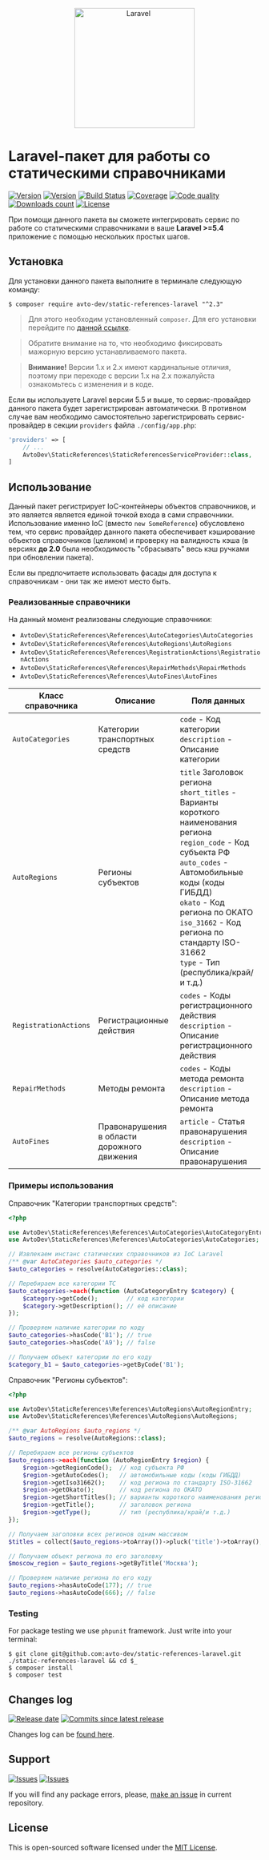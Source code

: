 <p align="center">
  <img src="https://laravel.com/assets/img/components/logo-laravel.svg" alt="Laravel" width="240" />
</p>

# Laravel-пакет для работы со статическими справочниками

[![Version][badge_packagist_version]][link_packagist]
[![Version][badge_php_version]][link_packagist]
[![Build Status][badge_build_status]][link_build_status]
[![Coverage][badge_coverage]][link_coverage]
[![Code quality][badge_code_quality]][link_coverage]
[![Downloads count][badge_downloads_count]][link_packagist]
[![License][badge_license]][link_license]

При помощи данного пакета вы сможете интегрировать сервис по работе со статическими справочниками в ваше **Laravel >=5.4** приложение с помощью нескольких простых шагов.

## Установка

Для установки данного пакета выполните в терминале следующую команду:

```shell
$ composer require avto-dev/static-references-laravel "^2.3"
```

> Для этого необходим установленный `composer`. Для его установки перейдите по [данной ссылке][getcomposer].

> Обратите внимание на то, что необходимо фиксировать мажорную версию устанавливаемого пакета.

> **Внимание!** Версии 1.x и 2.x имеют кардинальные отличия, поэтому при переходе с версии 1.x на 2.x пожалуйста ознакомьтесь с изменения и в коде.

Если вы используете Laravel версии 5.5 и выше, то сервис-провайдер данного пакета будет зарегистрирован автоматически. В противном случае вам необходимо самостоятельно зарегистрировать сервис-провайдер в секции `providers` файла `./config/app.php`:

```php
'providers' => [
    // ...
    AvtoDev\StaticReferences\StaticReferencesServiceProvider::class,
]
```

## Использование

Данный пакет регистрирует IoC-контейнеры объектов справочников, и это является является единой точкой входа в сами справочники. Использование именно IoC (вместо `new SomeReference`) обусловлено тем, что сервис провайдер данного пакета обеспечивает кэширование объектов справочников (целиком) и проверку на валидность кэша (в версиях **до 2.0** была необходимость "сбрасывать" весь кэш ручками при обновлении пакета).

Если вы предпочитаете использовать фасады для доступа к справочникам - они так же имеют место быть.

### Реализованные справочники

На данный момент реализованы следующие справочники:

 * `AvtoDev\StaticReferences\References\AutoCategories\AutoCategories`
 * `AvtoDev\StaticReferences\References\AutoRegions\AutoRegions`
 * `AvtoDev\StaticReferences\References\RegistrationActions\RegistrationActions`
 * `AvtoDev\StaticReferences\References\RepairMethods\RepairMethods`
 * `AvtoDev\StaticReferences\References\AutoFines\AutoFines`

Класс справочника | Описание | Поля данных
----------------- | -------- | -----------
`AutoCategories` | Категории транспортных средств | `code` - Код категории <br /> `description` - Описание категории
`AutoRegions` | Регионы субъектов | `title` Заголовок региона <br /> `short_titles` - Варианты короткого наименования региона <br /> `region_code` - Код субъекта РФ <br /> `auto_codes` - Автомобильные коды (коды ГИБДД) <br /> `okato` - Код региона по ОКАТО <br /> `iso_31662` - Код региона по стандарту ISO-31662 <br /> `type` - Тип (республика/край/и т.д.)
`RegistrationActions` | Регистрационные действия | `codes` - Коды регистрационного действия <br /> `description` - Описание регистрационного действия
`RepairMethods` | Методы ремонта | `codes` - Коды метода ремонта <br /> `description` - Описание метода ремонта
`AutoFines` | Правонарушения в области дорожного движения | `article` - Статья правонарушения <br /> `description` - Описание правонарушения

### Примеры использования

Справочник "Категории транспортных средств":

```php
<?php

use AvtoDev\StaticReferences\References\AutoCategories\AutoCategoryEntry;
use AvtoDev\StaticReferences\References\AutoCategories\AutoCategories;

// Извлекаем инстанс статических справочников из IoC Laravel
/** @var AutoCategories $auto_categories */
$auto_categories = resolve(AutoCategories::class);

// Перебираем все категории ТС
$auto_categories->each(function (AutoCategoryEntry $category) {
    $category->getCode();        // код категории
    $category->getDescription(); // её описание
});

// Проверяем наличие категории по коду
$auto_categories->hasCode('B1'); // true
$auto_categories->hasCode('A9'); // false

// Получаем объект категории по его коду
$category_b1 = $auto_categories->getByCode('B1');
```

Справочник "Регионы субъектов":
  
```php
<?php

use AvtoDev\StaticReferences\References\AutoRegions\AutoRegionEntry;
use AvtoDev\StaticReferences\References\AutoRegions\AutoRegions;

/** @var AutoRegions $auto_regions */
$auto_regions = resolve(AutoRegions::class);

// Перебираем все регионы субъектов
$auto_regions->each(function (AutoRegionEntry $region) {
    $region->getRegionCode();  // код субъекта РФ
    $region->getAutoCodes();   // автомобильные коды (коды ГИБДД)
    $region->getIso31662();    // код региона по стандарту ISO-31662
    $region->getOkato();       // код региона по ОКАТО
    $region->getShortTitles(); // варианты короткого наименования региона
    $region->getTitle();       // заголовок региона
    $region->getType();        // тип (республика/край/и т.д.)
});

// Получаем заголовки всех регионов одним массивом
$titles = collect($auto_regions->toArray())->pluck('title')->toArray(); // ['Республика Адыгея', 'Республика Алтай', ...];

// Получаем объект региона по его заголовку
$moscow_region = $auto_regions->getByTitle('Москва');

// Проверяем наличие региона по его коду
$auto_regions->hasAutoCode(177); // true
$auto_regions->hasAutoCode(666); // false
```

### Testing

For package testing we use `phpunit` framework. Just write into your terminal:

```shell
$ git clone git@github.com:avto-dev/static-references-laravel.git ./static-references-laravel && cd $_
$ composer install
$ composer test
```

## Changes log

[![Release date][badge_release_date]][link_releases]
[![Commits since latest release][badge_commits_since_release]][link_commits]

Changes log can be [found here][link_changes_log].

## Support

[![Issues][badge_issues]][link_issues]
[![Issues][badge_pulls]][link_pulls]

If you will find any package errors, please, [make an issue][link_create_issue] in current repository.

## License

This is open-sourced software licensed under the [MIT License][link_license].

[badge_packagist_version]:https://img.shields.io/packagist/v/avto-dev/static-references-laravel.svg?style=flat-square&maxAge=180
[badge_php_version]:https://img.shields.io/packagist/php-v/avto-dev/static-references-laravel.svg?style=flat-square&longCache=true
[badge_build_status]:https://img.shields.io/scrutinizer/build/g/avto-dev/static-references-laravel.svg?style=flat-square&maxAge=180&logo=scrutinizer
[badge_code_quality]:https://img.shields.io/scrutinizer/g/avto-dev/static-references-laravel.svg?style=flat-square&maxAge=180
[badge_coverage]:https://img.shields.io/scrutinizer/coverage/g/avto-dev/static-references-laravel.svg?style=flat-square&maxAge=180
[badge_downloads_count]:https://img.shields.io/packagist/dt/avto-dev/static-references-laravel.svg?style=flat-square&maxAge=180
[badge_license]:https://img.shields.io/packagist/l/avto-dev/static-references-laravel.svg?style=flat-square&longCache=true
[badge_release_date]:https://img.shields.io/github/release-date/avto-dev/static-references-laravel.svg?style=flat-square&maxAge=180
[badge_commits_since_release]:https://img.shields.io/github/commits-since/avto-dev/static-references-laravel/latest.svg?style=flat-square&maxAge=180
[badge_issues]:https://img.shields.io/github/issues/avto-dev/static-references-laravel.svg?style=flat-square&maxAge=180
[badge_pulls]:https://img.shields.io/github/issues-pr/avto-dev/static-references-laravel.svg?style=flat-square&maxAge=180
[link_releases]:https://github.com/avto-dev/static-references-laravel/releases
[link_packagist]:https://packagist.org/packages/avto-dev/static-references-laravel
[link_build_status]:https://scrutinizer-ci.com/g/avto-dev/static-references-laravel/build-status/master
[link_coverage]:https://scrutinizer-ci.com/g/avto-dev/static-references-laravel/?branch=master
[link_changes_log]:https://github.com/avto-dev/static-references-laravel/blob/master/CHANGELOG.md
[link_issues]:https://github.com/avto-dev/static-references-laravel/issues
[link_create_issue]:https://github.com/avto-dev/static-references-laravel/issues/new/choose
[link_commits]:https://github.com/avto-dev/static-references-laravel/commits
[link_pulls]:https://github.com/avto-dev/static-references-laravel/pulls
[link_license]:https://github.com/avto-dev/static-references-laravel/blob/master/LICENSE
[getcomposer]:https://getcomposer.org/download/

